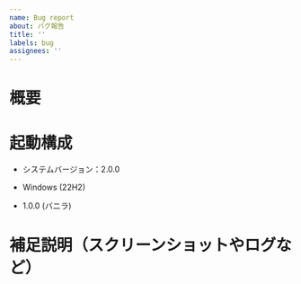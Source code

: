 ```yaml
---
name: Bug report
about: バグ報告
title: ''
labels: bug
assignees: ''
---
```


# 概要

<!-- この問題の概要を説明 -->

# 起動構成

<!-- 使用してるServerStarter2のバージョンを記載 -->

- システムバージョン：2.0.0
<!-- 使用してるOSを記載（バージョンは必要なら記載） -->
- Windows (22H2)
<!-- 起動しようとしたサーバーの種類とバージョンは最低限記載 -->
- 1.0.0 (バニラ)

<!--
問題の内容によっては変更したPropertyや導入した配布ワールド、MODなどの情報を追記
- ○○MODを利用
- ○○という配布ワールドを導入
- ○○のPropertyを変更しても設定が反映されなかった
-->

# 補足説明（スクリーンショットやログなど）

<!--
```
当該箇所のログを添付可能な場合は添付する
（箇所の抜き出しではなく、ログそのものを添付ファイルとしてくっつけてもらっても良い）
```
-->

<!--
## 再現手順
// 記載できる場合は記載する
-->
